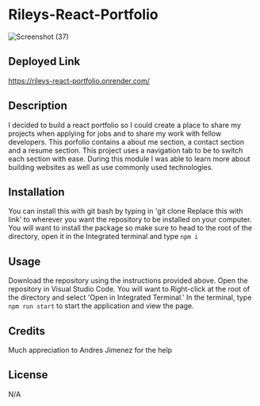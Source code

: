 # Rileys-React-Portfolio

![Screenshot (37)](https://github.com/RileyGlander/Rileys-React-Portfolio/assets/142702948/440ba2ae-38d3-4f80-99bc-c05f75c03669)

## Deployed Link
https://rileys-react-portfolio.onrender.com/

## Description
I decided to build a react portfolio so I could create a place to share my projects when applying for jobs and to share my work with fellow developers. This porfolio contains a about me section, a contact section and a resume section. This project uses a navigation tab to be to switch each section with ease. During this module I was able to learn more about building websites as well as use commonly used technologies. 


## Installation
You can install this with git bash by typing in 'git clone Replace this with link' to wherever you want the repository to be installed on your computer. You will want to install the package so make sure to head to the root of the directory, open it in the Integrated terminal and type `npm i`

## Usage
Download the repository using the instructions provided above. Open the repository in Visual Studio Code. You will want to Right-click at the root of the directory and select 'Open in Integrated Terminal.' In the terminal, type `npm run start` to start the application and view the page.


## Credits
Much appreciation to Andres Jimenez for the help


## License
N/A
